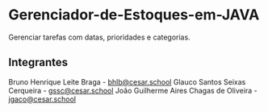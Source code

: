 # Gerenciador-de-Estoques-em-JAVA
Gerenciar tarefas com datas, prioridades e categorias.

## Integrantes
Bruno Henrique Leite Braga - bhlb@cesar.school
Glauco Santos Seixas Cerqueira - gssc@cesar.school
João Guilherme Aires Chagas de Oliveira - jgaco@cesar.school
